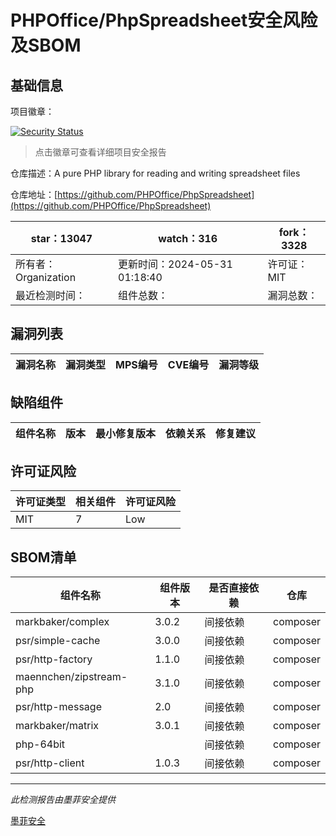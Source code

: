 # PHPOffice/PhpSpreadsheet安全风险及SBOM

## 基础信息

项目徽章：

[![Security Status](https://www.murphysec.com/platform3/v31/badge/1796256974435860480.svg)](https://www.murphysec.com/console/report/1692241076500189184/1796256974435860480)

> 点击徽章可查看详细项目安全报告

仓库描述：A pure PHP library for reading and writing spreadsheet files

仓库地址：[https://github.com/PHPOffice/PhpSpreadsheet](https://github.com/PHPOffice/PhpSpreadsheet)

| star：13047 | watch：316 | fork：3328 |
| ----------- | -------------- | ------------ |
| 所有者：Organization | 更新时间：2024-05-31 01:18:40 | 许可证：MIT |
| 最近检测时间： | 组件总数： | 漏洞总数： |




## 漏洞列表

| 漏洞名称 | 漏洞类型 | MPS编号 | CVE编号 | 漏洞等级 |
| ------- | ------ | ------- | ------ | ----- |





## 缺陷组件

| 组件名称 | 版本 | 最小修复版本 | 依赖关系 | 修复建议 |
| -------- | ---- | ------------ | -------- | -------- |





## 许可证风险

| 许可证类型 | 相关组件 | 许可证风险 |
| ---------- | -------- | ---------- |
|MIT|7|Low|




## SBOM清单

| 组件名称 | 组件版本 | 是否直接依赖 | 仓库 |
| -------- | -------- | ------------ | ---- |
|markbaker/complex|3.0.2|间接依赖|composer|
|psr/simple-cache|3.0.0|间接依赖|composer|
|psr/http-factory|1.1.0|间接依赖|composer|
|maennchen/zipstream-php|3.1.0|间接依赖|composer|
|psr/http-message|2.0|间接依赖|composer|
|markbaker/matrix|3.0.1|间接依赖|composer|
|php-64bit||间接依赖|composer|
|psr/http-client|1.0.3|间接依赖|composer|


------

*此检测报告由墨菲安全提供*

[墨菲安全](www.murphysec.com)